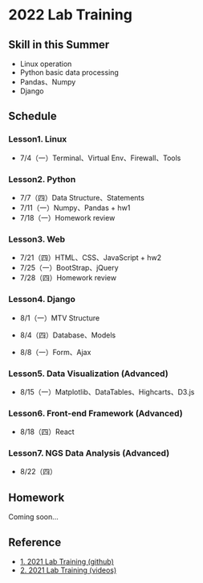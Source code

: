 # 2022 Lab Training

## Skill in this Summer

- Linux operation
- Python basic data processing
- Pandas、Numpy
- Django

## Schedule
### Lesson1. Linux
- 7/4（一）Terminal、Virtual Env、Firewall、Tools

### Lesson2. Python
- 7/7（四）Data Structure、Statements
- 7/11（一）Numpy、Pandas + hw1
- 7/18（一）Homework review

### Lesson3. Web
- 7/21（四）HTML、CSS、JavaScript + hw2
- 7/25（一）BootStrap、jQuery
- 7/28（四）Homework review

### Lesson4. Django
- 8/1（一）MTV Structure</p>
- 8/4（四）Database、Models</p>
- 8/8（一）Form、Ajax</p>
    
### Lesson5. Data Visualization (Advanced)
- 8/15（一）Matplotlib、DataTables、Highcarts、D3.js

### Lesson6. Front-end Framework (Advanced)
- 8/18（四）React

### Lesson7. NGS Data Analysis (Advanced)
- 8/22（四）

## Homework
Coming soon...

## Reference
- [1. 2021 Lab Training (github)](https://github.com/ttyy66995/lab_traning)
- [2. 2021 Lab Training (videos)](https://drive.google.com/drive/folders/1kfnuFOqX9FIlL-0zkwwAL60jpEkEPSDD?usp=sharing)
